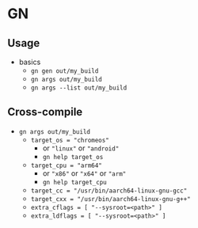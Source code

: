 GN
==

## Usage

- basics
  - `gn gen out/my_build`
  - `gn args out/my_build`
  - `gn args --list out/my_build`

## Cross-compile

- `gn args out/my_build`
  - `target_os = "chromeos"`
    - or `"linux"` or `"android"`
    - `gn help target_os`
  - `target_cpu = "arm64"`
    - or `"x86"` or `"x64"` or `"arm"`
    - `gn help target_cpu`
  - `target_cc = "/usr/bin/aarch64-linux-gnu-gcc"`
  - `target_cxx = "/usr/bin/aarch64-linux-gnu-g++"`
  - `extra_cflags = [ "--sysroot=<path>" ]`
  - `extra_ldflags = [ "--sysroot=<path>" ]`
